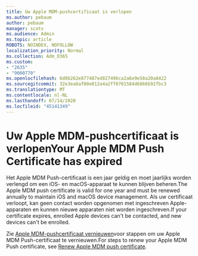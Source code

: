 ```yaml
---
title: Uw Apple MDM-pushcertificaat is verlopen
ms.author: pebaum
author: pebaum
manager: scotv
ms.audience: Admin
ms.topic: article
ROBOTS: NOINDEX, NOFOLLOW
localization_priority: Normal
ms.collection: Adm_O365
ms.custom:
- "2635"
- "9000770"
ms.openlocfilehash: 6d0b262e877487ed827496ca2a6e9e58a20a8422
ms.sourcegitcommit: 32e3ea6af00e012a4a2ff0701584d6866b92fbc3
ms.translationtype: MT
ms.contentlocale: nl-NL
ms.lasthandoff: 07/14/2020
ms.locfileid: "45141349"
---
```

# <a name="your-apple-mdm-push-certificate-has-expired"></a><span data-ttu-id="f4222-102">Uw Apple MDM-pushcertificaat is verlopen</span><span class="sxs-lookup"><span data-stu-id="f4222-102">Your Apple MDM Push Certificate has expired</span></span>

<span data-ttu-id="f4222-103">Het Apple MDM Push-certificaat is een jaar geldig en moet jaarlijks worden verlengd om een iOS- en macOS-apparaat te kunnen blijven beheren.</span><span class="sxs-lookup"><span data-stu-id="f4222-103">The Apple MDM push certificate is valid for one year and must be renewed annually to maintain iOS and macOS device management.</span></span> <span data-ttu-id="f4222-104">Als uw certificaat verloopt, kan geen contact worden opgenomen met ingeschreven Apple-apparaten en kunnen nieuwe apparaten niet worden ingeschreven.</span><span class="sxs-lookup"><span data-stu-id="f4222-104">If your certificate expires, enrolled Apple devices can't be contacted, and new devices can't be enrolled.</span></span>

<span data-ttu-id="f4222-105">Zie [Apple MDM-pushcertificaat vernieuwen](https://docs.microsoft.com/intune/apple-mdm-push-certificate-get#renew-apple-mdm-push-certificate)voor stappen om uw Apple MDM Push-certificaat te vernieuwen.</span><span class="sxs-lookup"><span data-stu-id="f4222-105">For steps to renew your Apple MDM Push certificate, see [Renew Apple MDM push certificate](https://docs.microsoft.com/intune/apple-mdm-push-certificate-get#renew-apple-mdm-push-certificate).</span></span>